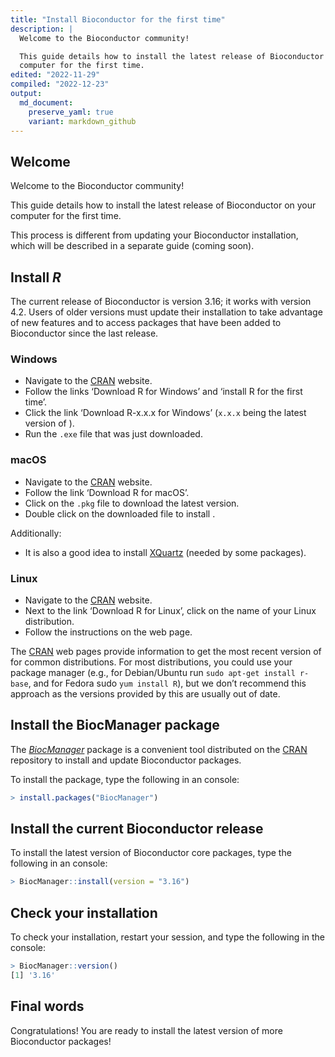 ```yaml
---
title: "Install Bioconductor for the first time"
description: |
  Welcome to the Bioconductor community!

  This guide details how to install the latest release of Bioconductor on your
  computer for the first time.
edited: "2022-11-29"
compiled: "2022-12-23"
output:
  md_document:
    preserve_yaml: true
    variant: markdown_github
---
```


## Welcome

Welcome to the Bioconductor community!

This guide details how to install the latest release of Bioconductor on
your computer for the first time.

This process is different from updating your Bioconductor installation,
which will be described in a separate guide (coming soon).

## Install *R*

The current release of Bioconductor is version 3.16; it works with
<i class="fab fa-r-project"></i> version 4.2. Users of older
<i class="fab fa-r-project"></i> versions must update their installation
to take advantage of new features and to access packages that have been
added to Bioconductor since the last release.

### Windows

-   Navigate to the [CRAN](https://cran.r-project.org/) website.
-   Follow the links ‘Download R for Windows’ and ‘install R for the
    first time’.
-   Click the link ‘Download R-x.x.x for Windows’ (`x.x.x` being the
    latest version of <i class="fab fa-r-project"></i>).
-   Run the `.exe` file that was just downloaded.

### macOS

-   Navigate to the [CRAN](https://cran.r-project.org/) website.
-   Follow the link ‘Download R for macOS’.
-   Click on the `.pkg` file to download the latest
    <i class="fab fa-r-project"></i> version.
-   Double click on the downloaded file to install
    <i class="fab fa-r-project"></i>.

Additionally:

-   It is also a good idea to install
    [XQuartz](https://www.xquartz.org/) (needed by some packages).

### Linux

-   Navigate to the [CRAN](https://cran.r-project.org/) website.
-   Next to the link ‘Download R for Linux’, click on the name of your
    Linux distribution.
-   Follow the instructions on the web page.

The [CRAN](https://cran.r-project.org/) web pages provide information to
get the most recent version of <i class="fab fa-r-project"></i> for
common distributions. For most distributions, you could use your package
manager (e.g., for Debian/Ubuntu run `sudo apt-get install r-base`, and
for Fedora sudo `yum install R`), but we don’t recommend this approach
as the versions provided by this are usually out of date.

## Install the BiocManager package

The *[BiocManager](https://CRAN.R-project.org/package=BiocManager)*
package is a convenient tool distributed on the
[CRAN](https://cran.r-project.org/) repository to install and update
Bioconductor packages.

To install the package, type the following in an
<i class="fab fa-r-project"></i> console:

``` r
> install.packages("BiocManager")
```

## Install the current Bioconductor release

To install the latest version of Bioconductor core packages, type the
following in an <i class="fab fa-r-project"></i> console:

``` r
> BiocManager::install(version = "3.16")
```

## Check your installation

To check your installation, restart your
<i class="fab fa-r-project"></i> session, and type the following in the
<i class="fab fa-r-project"></i> console:

``` r
> BiocManager::version()
[1] '3.16'
```

## Final words

Congratulations! You are ready to install the latest version of more
Bioconductor packages!

<!-- Links -->
